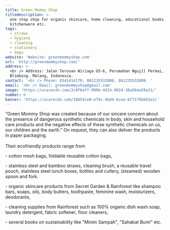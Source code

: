 ```yaml
---
title: Green Mommy Shop
titledescription: >-
  one stop shop for organic skincare, home cleaning, educational books, foods,
  kitchenware etc.
tags:
  - straws
  - hygiene
  - cleaning
  - stationery
  - bags
website: 'Website: greenmommyshop.com'
url: 'http://greenmommyshop.com/'
address: >-
  <br /> Address: Jalan Terusan Wiriaga G5-6, Perumahan Ngujil Permai, Bunulrejo
  Blimbing. Malang, Indonesia. 
contact: '<br /> Phone: 0341414170, 081235532008, 081235532008. '
email: '<br /> Email: greenmommyshop@gmail.com'
image: 'https://ucarecdn.com/2c9fbaff-990b-4d14-9024-38a564a59a31/'
number: 6
banner: 'https://ucarecdn.com/18d54ce0-e74c-4bd4-bcee-6f7176b663e2/'
---
```

“Green Mommy Shop was created because of our sincere concern about the presence of dangerous synthetic chemicals in body, skin and household care products and the negative effects of these synthetic chemicals on us, our children and the earth.”  On request, they can also deliver the products in paper packaging.\
\
Their ecofriendly products range from

\- cotton mesh bags, foldable reusable cotton bags, 

\- stainless steel and bamboo straws, cleaning brush, a reusable travel pouch, stainless steel lunch boxes, bottles and cutlery, (steamed) wooden spoon and fork. 

\- organic skincare products from Secret Garden & Rainforest like shampoo bars, soaps, oils, body butters, toothpaste, feminine wash, moisturizers, deodorants, 

\- cleaning supplies from Rainforest such as 100% organic dish wash soap, laundry detergent, fabric softener, floor cleaners, 

\- several books on sustainability like "Minim Sampah", "Sahabat Bumi"  etc.
